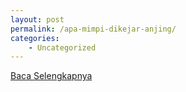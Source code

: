 ```yaml
---
layout: post
permalink: /apa-mimpi-dikejar-anjing/
categories:
    - Uncategorized
---
```


[Baca Selengkapnya](/01)
